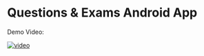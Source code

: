 # Questions & Exams Android App

Demo Video:

[![video](https://img.youtube.com/vi/reKSrD_uth0/0.jpg)](https://www.youtube.com/watch?v=reKSrD_uth0)
